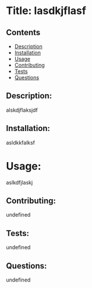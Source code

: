 
  # Title: lasdkjflasf

  ## Contents
  - [Description](#description)
  - [Installation](#installation)
  - [Usage](#usage)
  - [Contributing](#contributing)
  - [Tests](#tests)
  - [Questions](#questions)

  ## Description: 
  alskdjflaksjdf

  ## Installation: 
  asldkkfalksf

  # Usage:
  aslkdfjlaskj

  ## Contributing:
  undefined

  ## Tests:
  undefined
  
  ## Questions:
  undefined
  